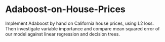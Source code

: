 # Adaboost-on-House-Prices
Implement Adaboost by hand on California house prices, using L2 loss. Then investigate variable importance and compare mean squared error of our model against linear regression and decision trees.
